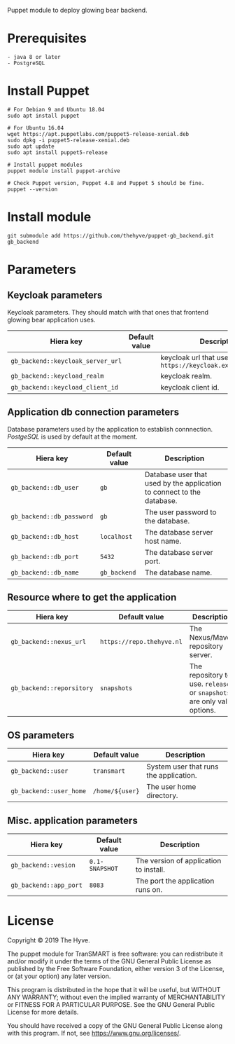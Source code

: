 Puppet module to deploy glowing bear backend.

# Prerequisites

    - java 8 or later
    - PostgreSQL

# Install Puppet

	# For Debian 9 and Ubuntu 18.04
	sudo apt install puppet

	# For Ubuntu 16.04
	wget https://apt.puppetlabs.com/puppet5-release-xenial.deb
	sudo dpkg -i puppet5-release-xenial.deb
	sudo apt update
	sudo apt install puppet5-release

	# Install puppet modules
	puppet module install puppet-archive

	# Check Puppet version, Puppet 4.8 and Puppet 5 should be fine.
	puppet --version

# Install module

	git submodule add https://github.com/thehyve/puppet-gb_backend.git gb_backend

# Parameters

## Keycloak parameters

Keycloak parameters. They should match with that ones that frontend glowing bear application uses.

| Hiera key | Default value | Description |
|-----------|---------------|-------------|
| `gb_backend::keycloak_server_url` || keycloak url that used. e.g. `https://keycloak.example.com/auth` |
| `gb_backend::keycload_realm` || keycloak realm. |
| `gb_backend::keycload_client_id` || keycloak client id. |

## Application db connection parameters

Database parameters used by the application to establish connnection.
*PostgeSQL* is used by default at the moment.

| Hiera key | Default value | Description |
|-----------|---------------|-------------|
| `gb_backend::db_user` | `gb` | Database user that used by the application to connect to the database. |
| `gb_backend::db_password` | `gb` | The user password to the database. |
| `gb_backend::db_host` | `localhost` | The database server host name. |
| `gb_backend::db_port` | `5432` | The database server port. |
| `gb_backend::db_name` | `gb_backend` | The database name. |

## Resource where to get the application

| Hiera key | Default value | Description |
|-----------|---------------|-------------|
| `gb_backend::nexus_url` | `https://repo.thehyve.nl` | The Nexus/Maven repository server. |
| `gb_backend::reporsitory` | `snapshots` | The repository to use. `releases` or `snapshots` are only valid options. |


## OS parameters

| Hiera key | Default value | Description |
|-----------|---------------|-------------|
| `gb_backend::user` | `transmart` | System user that runs the application. |
| `gb_backend::user_home` | `/home/${user}` | The user home directory. |

## Misc. application parameters

| Hiera key | Default value | Description |
|-----------|---------------|-------------|
| `gb_backend::vesion` | `0.1-SNAPSHOT` | The version of application to install. |
| `gb_backend::app_port` | `8083` | The port the application runs on. |

# License

Copyright © 2019   The Hyve.

The puppet module for TranSMART is free software: you can redistribute it and/or modify it under the terms of the GNU General Public License as published by the Free Software Foundation, either version 3 of the License, or (at your option) any later version.

This program is distributed in the hope that it will be useful, but WITHOUT ANY WARRANTY; without even the implied warranty of MERCHANTABILITY or FITNESS FOR A PARTICULAR PURPOSE. See the GNU General Public License for more details.

You should have received a copy of the GNU General Public License along with this program. If not, see https://www.gnu.org/licenses/.
